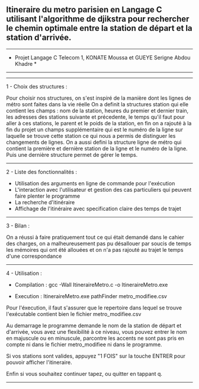 
## Itineraire du metro parisien en Langage C utilisant l'algorithme de djikstra pour rechercher le chemin optimale entre la station de départ et la station d'arrivée.


***************************************************************************
* Projet Langage C Telecom 1, KONATE Moussa et GUEYE Serigne Abdou Khadre *
***************************************************************************


***************************************************************************************************************************
1 - Choix des structures :

Pour choisir nos structures, on s'est inspiré de la manière dont les lignes de métro sont faites dans la vie réelle
On a definit la structures station qui elle contient les champs : nom de la station, heures du premier et dernier train, les adresses des stations suivante et précedente, le temps qu'il faut pour aller à ces stations, le parent et le poids de la station, en fin on a rajouté à la fin du projet un champs supplémentaire qui est le numéro de la ligne sur laquelle se trouve cette station ce qui nous a permis de distinguer les changements de lignes.
On a aussi defini la structure ligne de métro qui contient la première et dernière station de la ligne et le numéro de la ligne. Puis une dernière structure permet de gérer le temps.

***************************************************************************************************************************
2 - Liste des fonctionnalités :

+ Utilisation des arguments en ligne de commande pour l'exécution
+ L'interaction avec l'utilisateur et gestion des cas particuliers qui peuvent faire plenter le programme
+ La recherche d'itinéraire
+ Affichage de l'itinéraire avec specification claire des temps de trajet

***************************************************************************************************************************
3 - Bilan :

On a réussi à faire pratiquement tout ce qui était demandé dans le cahier des charges, on a malheureusement pas pu désallouer par soucis de temps les mémoires qui ont été allouées et on n'a pas rajouté au trajet le temps d'une correspondance
 
***************************************************************************************************************************
4 - Utilisation :
 
- Compilation : gcc -Wall ItineraireMetro.c -o ItineraireMetro.exe

- Execution   : ItineraireMetro.exe pathFinder metro_modifiee.csv

Pour l'éxecution, il faut s'assurer que le repertoire dans lequel se trouve l'exécutable contient bien le fichier metro_modifiee.csv

Au demarrage le programme demande le nom de la station de départ et d'arrivée, vous avez une flexibilité à ce niveau, vous pouvez entrer le nom en majuscule ou en minuscule, parcontre les accents ne sont pas pris en compte ni dans le fichier metro_modifiee ni dans le programme.

Si vos stations sont valides, appuyez "1 FOIS" sur la touche ENTRER pour pouvoir afficher l'itineraire.

Enfin si vous souhaitez continuer tapez, ou quitter en tappant q.

***************************************************************************************************************************

